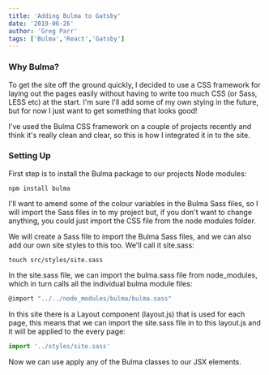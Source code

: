 ```yaml
---
title: 'Adding Bulma to Gatsby'
date: '2019-06-26'
author: 'Greg Parr'
tags: ['Bulma','React','Gatsby']
---
```


### Why Bulma?

To get the site off the ground quickly, I decided to use a CSS framework for laying out the pages easily without having to write too much CSS (or Sass, LESS etc) at the start. I'm sure I'll add some of my own stying in the future, but for now I just want to get something that looks good!

I've used the Bulma CSS framework on a couple of projects recently and think it's really clean and clear, so this is how I integrated it in to the site.

### Setting Up

First step is to install the Bulma package to our projects Node modules:

```
npm install bulma
```

I'll want to amend some of the colour variables in the Bulma Sass files, so I will import the Sass files in to my project but, if you don't want to change anything, you could just import the CSS file from the node modules folder.

We will create a Sass file to import the Bulma Sass files, and we can also add our own site styles to this too. We'll call it site.sass:

```
touch src/styles/site.sass
```

In the site.sass file, we can import the bulma.sass file from node_modules, which in turn calls all the individual bulma module files:

```jsx
@import "../../node_modules/bulma/bulma.sass"
```

In this site there is a Layout component (layout.js) that is used for each page, this means that we can import the site.sass file in to this layout.js and it will be applied to the every page:

```jsx
import '../styles/site.sass'
```

Now we can use apply any of the Bulma classes to our JSX elements.
